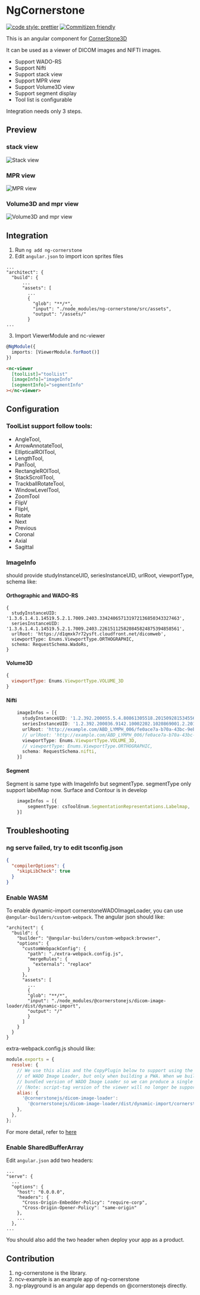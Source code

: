 # NgCornerstone

[![code style: prettier](https://img.shields.io/badge/code_style-prettier-ff69b4.svg?style=flat-square)](https://github.com/prettier/prettier)
[![Commitizen friendly](https://img.shields.io/badge/commitizen-friendly-brightgreen.svg)](http://commitizen.github.io/cz-cli/)

This is an angular component for [CornerStone3D](https://www.cornerstonejs.org/)

It can be used as a viewer of DICOM images and NIFTI images.
- Support WADO-RS
- Support Nifti
- Support stack view
- Support MPR view
- Support Volume3D view
- Support segment display
- Tool list is configurable

Integration needs only 3 steps.


## Preview
### stack view
![Stack view](./docs/stack.png)

### MPR view
![MPR view](./docs/mpr.png)

### Volume3D and mpr view
![Volume3D and mpr view](./docs/volume.png)

## Integration
1. Run `ng add ng-cornerstone`
2. Edit `angular.json` to import icon sprites files
```
...
"architect": {
  "build": {
      ...
      "assets": [
        ...
        {
          "glob": "**/*",
          "input": "./node_modules/ng-cornerstone/src/assets",
          "output": "/assets/"
        }
...
```
3. Import ViewerModule and nc-viewer

```ts
@NgModule({
  imports: [ViewerModule.forRoot()]
})
```

```html
<nc-viewer
  [toolList]="toolList"
  [imageInfo]="imageInfo"
  [segmentInfo]="segmentInfo"
></nc-viewer>
```

## Configuration

### ToolList support follow tools:  
- AngleTool,
- ArrowAnnotateTool,
- EllipticalROITool,
- LengthTool,
- PanTool,
- RectangleROITool,
- StackScrollTool,
- TrackballRotateTool,
- WindowLevelTool,
- ZoomTool
- FlipV
- FlipH, 
- Rotate
- Next
- Previous
- Coronal
- Axial
- Sagittal

### ImageInfo 
should provide studyInstanceUID, seriesInstanceUID, urlRoot, viewportType, schema
like:
#### Orthographic and WADO-RS
```
{
  studyInstanceUID: '1.3.6.1.4.1.14519.5.2.1.7009.2403.334240657131972136850343327463',
  seriesInstanceUID: '1.3.6.1.4.1.14519.5.2.1.7009.2403.226151125820845824875394858561',
  urlRoot: 'https://d1qmxk7r72ysft.cloudfront.net/dicomweb',
  viewportType: Enums.ViewportType.ORTHOGRAPHIC,
  schema: RequestSchema.WadoRs,
}
```

#### Volume3D
```js
{
  viewportType: Enums.ViewportType.VOLUME_3D
}
```

#### Nifti 
```ts
    imageInfos = [{
      studyInstanceUID: '1.2.392.200055.5.4.80861305518.20150928153455671288',
      seriesInstanceUID: '1.2.392.200036.9142.10002202.1020869001.2.20150928174647.30151',
      urlRoot: 'http://example.com/ABD_LYMPH_006/fe0ace7a-b70a-43bc-9eb0-52359b4d2241/Images/ABD_LYMPH_006.nii',
      // urlRoot: 'http://example.com/ABD_LYMPH_006/fe0ace7a-b70a-43bc-9eb0-52359b4d2241/Images/ABD_LYMPH_006.nii.gz',
      viewportType: Enums.ViewportType.VOLUME_3D,
      // viewportType: Enums.ViewportType.ORTHOGRAPHIC,
      schema: RequestSchema.nifti,
    }]
```

#### Segment

Segment is same type with ImageInfo but segmentType.
segmentType only support labelMap now.
Surface and Contour is in develop
```ts
    imageInfos = [{
        segmentType: csToolEnum.SegmentationRepresentations.Labelmap,
    }]
```

## Troubleshooting

### ng serve failed, try to edit tsconfig.json

```json
{
  "compilerOptions": {
    "skipLibCheck": true
  }
}
```

### Enable WASM

To enable dynamic-import cornerstoneWADOImageLoader, you can use `@angular-builders/custom-webpack`.
The angular json should like:

```
"architect": {
  "build": {
    "builder": "@angular-builders/custom-webpack:browser",
    "options": {
      "customWebpackConfig": {
        "path": "./extra-webpack.config.js",
        "mergeRules": {
          "externals": "replace"
        }
      },
      "assets": [
        ...
        {
        "glob": "**/*",
        "input": "./node_modules/@cornerstonejs/dicom-image-loader/dist/dynamic-import",
        "output": "/"
        }
      ]
    }
  }
}
```

extra-webpack.config.js should like:

```js
module.exports = {
  resolve: {
    // We use this alias and the CopyPlugin below to support using the dynamic-import version
    // of WADO Image Loader, but only when building a PWA. When we build a package, we must use the
    // bundled version of WADO Image Loader so we can produce a single file for the viewer.
    // (Note: script-tag version of the viewer will no longer be supported in OHIF v3)
    alias: {
      '@cornerstonejs/dicom-image-loader':
        '@cornerstonejs/dicom-image-loader/dist/dynamic-import/cornerstoneDICOMImageLoader.min.js',
    },
  },
};
```

For more detail, refer to [here](https://github.com/cornerstonejs/cornerstoneWADOImageLoader#upgrade-to-cwil-v4x)

### Enable SharedBufferArray

Edit `angular.json` add two headers:

```
...
"serve": {
  ...
  "options": {
    "host": "0.0.0.0",
    "headers": {
      "Cross-Origin-Embedder-Policy": "require-corp",
      "Cross-Origin-Opener-Policy": "same-origin"
    },
    ...
  },
...

```

You should also add the two header when deploy your app as a product.


## Contribution
1. ng-cornerstone is the library.
2. ncv-example is an example app of ng-cornerstone
3. ng-playground is an angular app depends on @cornerstonejs directly.
